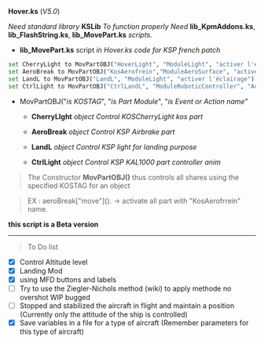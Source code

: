 **Hover.ks** (*V5.0*)

 *Need standard library* **KSLib** *To function properly*
 *Need* **lib_KpmAddons.ks**, **lib_FlashString.ks**, **lib_MovePart.ks** *scripts.*
 
- **lib_MovePart.ks** script *in Hover.ks code for KSP french patch*

```Python
set CherryLight to MovPartOBJ("HoverLight", "ModuleLight", "activer l'éclairage").
set AeroBreak to MovPartOBJ("KosAerofrein","ModuleAeroSurface", "activer").
set LandL to MovPartOBJ("LandL", "ModuleLight", "activer l'éclairage").
set CtrlLight to MovPartOBJ("CtrlLandL", "ModuleRoboticController", "Activer la lecture").
```
- MovPartOBJ("*is KOSTAG*", "*is Part Module*", "*is Event or Action name*"

  - **CherryLIght** *object Control KOSCherryLight kos part* 

  - **AeroBreak** *object Control KSP Airbrake part*

  - **LandL** *object Control KSP light for landing purpose*

  - **CtrlLight** *object Control KSP KAL1000 part controller anim*

> The Constructor **MovPartOBJ()** thus controls all shares using the specified KOSTAG for an object

> EX : aeroBreak["move"]\().  -> activate all part with "KosAerofrrein" name.

**this script is a Beta version** 

_____
> To Do list
- [X] Control Altitude level
- [X] Landing Mod
- [X] using MFD buttons and labels
- [ ] Try to use the Ziegler-Nichols method (wiki) to apply methode no overshot WIP bugged 
- [ ] Stopped and stabilized the aircraft in flight and maintain a position (Currently only the attitude of the ship is controlled)
- [X] Save variables in a file for a type of aircraft (Remember parameters for this type of aircraft)
